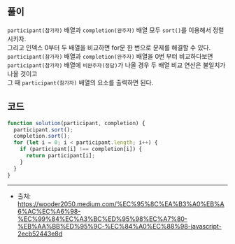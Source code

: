 ## 풀이
`participant(참가자)` 배열과 `completion(완주자)` 배열 모두 `sort()`를 이용해서 정렬시키자. <br>
그리고 인덱스 0부터 두 배열을 비교하면 for문 한 번으로 문제를 해결할 수 있다. <br>
`participant(참가자)` 배열과 `completion(완주자)` 배열을 0번 부터 비교하다보면 <br>
`participant(참가자)` 배열에 `비완주자(정답)`가 나올 경우 두 배열 비교 연산은 불일치가 나올 것이고 <br>
그 때 `participant(참가자)` 배열의 요소를 출력하면 된다.

## 코드

```js
function solution(participant, completion) {
  participant.sort();
  completion.sort();
  for (let i = 0; i < participant.length; i++) {
    if (participant[i] !== completion[i]) {
      return participant[i];
    }
  }
}
```

___

- 출처: https://wooder2050.medium.com/%EC%95%8C%EA%B3%A0%EB%A6%AC%EC%A6%98-%EC%99%84%EC%A3%BC%ED%95%98%EC%A7%80-%EB%AA%BB%ED%95%9C-%EC%84%A0%EC%88%98-javascript-2ecb52443e8d